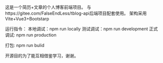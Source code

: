 <!--
 * @Author: FalseEndLess 732176612@qq.com
 * @Date: 2021-10-16 15:31:30
 * @LastEditors: FalseEndLess 732176612@qq.com
 * @LastEditTime: 2022-06-24 19:52:41
 * @FilePath: \tblog\README.md
 * @Description: 这是默认设置,请设置`customMade`, 打开koroFileHeader查看配置 进行设置: https://github.com/OBKoro1/koro1FileHeader/wiki/%E9%85%8D%E7%BD%AE
-->
这是一个简历+文章的个人博客前端项目。
与https://gitee.com/FalseEndLess/tblog-api后端项目配套使用。
架构采用Vite+Vue3+Bootstarp

运行指令：
本地调试：npm run locally
测试调试：npm run development
正式调试: npm run production

打包:
npm run bulid

开源目的为了能互相借鉴学习，谢谢。